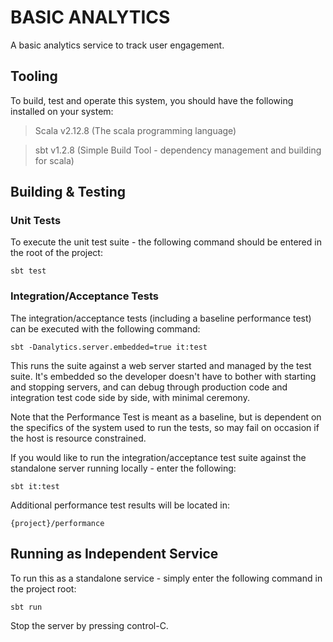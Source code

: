 # BASIC ANALYTICS
A basic analytics service to track user engagement.

## Tooling
To build, test and operate this system, you should have the following installed on your system:

> Scala v2.12.8 (The scala programming language)

> sbt v1.2.8 (Simple Build Tool - dependency management and building for scala)


## Building & Testing

### Unit Tests

To execute the unit test suite - the following command should be entered in the root of the project:
```
sbt test 
```

### Integration/Acceptance Tests

The integration/acceptance tests (including a baseline performance test) can be executed with the following command:
```
sbt -Danalytics.server.embedded=true it:test
```

This runs the suite against a web server started and managed by the test suite.  It's embedded so the developer doesn't have to bother with starting and stopping servers, and can debug through production code and integration test code side by side, with minimal ceremony.

Note that the Performance Test is meant as a baseline, but is dependent on the specifics of the system used to run the tests, so may fail on occasion if the host is resource constrained.

If you would like to run the integration/acceptance test suite against the standalone server running locally - enter the following: 

```
sbt it:test
```

Additional performance test results will be located in:

```
{project}/performance
```

## Running as Independent Service

To run this as a standalone service - simply enter the following command in the project root: 

```
sbt run
```

Stop the server by pressing control-C.